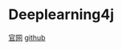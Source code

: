 # Deeplearning4j


[官网](https://deeplearning4j.konduit.ai/)
[github](https://github.com/deeplearning4j/deeplearning4j)